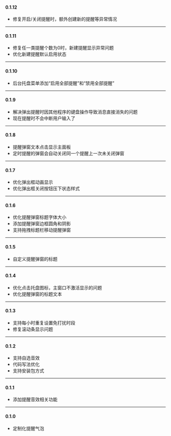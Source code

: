 #### 0.1.12

* 修复开启/关闭提醒时，额外创建新的提醒等异常情况

---

#### 0.1.11

* 修复任一类提醒个数为0时，新建提醒显示异常问题
* 优化新建提醒默认启用状态

---

#### 0.1.10

* 后台托盘菜单添加“启用全部提醒”和“禁用全部提醒”

---

#### 0.1.9

* 解决弹出提醒时因其他程序的键盘操作导致消息直接消失的问题
* 现在提醒时不会中断用户输入了

---

#### 0.1.8

* 提醒弹窗文本点击显示主面板
* 定时提醒的弹窗会自动关闭同一个提醒上一次未关闭弹窗

---

#### 0.1.7

* 优化弹出框动画显示
* 优化弹出框关闭按钮压下状态样式

---

#### 0.1.6

* 优化提醒弹窗标题字体大小
* 添加提醒弹窗边框圆角和阴影
* 支持拖拽标题栏移动提醒弹窗

---

#### 0.1.5

* 自定义提醒弹窗的标题

---

#### 0.1.4

* 优化点击托盘图标，主窗口不激活显示的问题
* 优化提醒弹窗的标题文本

---

#### 0.1.3

* 支持每小时重复设置免打扰时段
* 修复滚动条显示问题

---

#### 0.1.2

* 支持自选音效
* 代码写法优化
* 支持安装包方式

---

#### 0.1.1

* 添加提醒音效相关功能

---

#### 0.1.0

* 定制化提醒气泡
